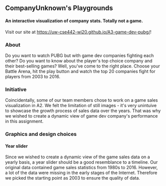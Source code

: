 ## CompanyUnknown's Playgrounds


#### An interactive visualization of company stats. Totally not a game.

Visit our site at https://uw-cse442-wi20.github.io/A3-game-dev-pubg/!

### About

Do you want to watch PUBG but with game dev companies fighting each other? Do you want to know about the player's top choice company and their best-selling games? Well, you've come to the right place. Choose your Battle Arena, hit the play button and watch the top 20 companies fight for players from 2003 to 2016. 

### Initiative

Coincidentally, some of our team members chose to work on a game sales visualization in A2. We felt the limitation of still images - it's very unintuive to showcase the growth process of sales data over the years. That was why we wished to create a dynamic view of game dev company's performance in this assignment. 

### Graphics and design choices

#### Year slider

Since we wished to create a dynamic view of the game sales data on a yearly basis, a year slider should be a good resemblance to a timeline. Our original data contained game sales statistics from 1980s to 2016. However, a lot of the data were missing in the early stages of the Internet. Therefore we picked the starting point as 2003 to ensure the quality of data. 



